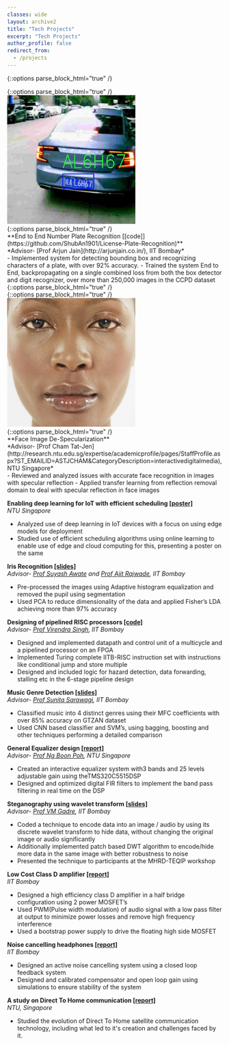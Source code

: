 ```yaml
---
classes: wide
layout: archive2
title: "Tech Projects"
excerpt: "Tech Projects"
author_profile: false
redirect_from:
  - /projects
---
```

{::options parse_block_html="true" /}
<div class="row">
{::options parse_block_html="true" /}
<div class="col-md-6">
<img src="/images/LPR_car1.jpg" width="300" height="300">
</div>
{::options parse_block_html="true" /}
<div class="col-md-7">
**End to End Number Plate Recognition [[code]](https://github.com/ShubAn1901/License-Plate-Recognition)** <br> *Advisor- [Prof Arjun Jain](http://arjunjain.co.in/), IIT Bombay* <br>
- Implemented system for detecting bounding box and recognizing characters of a plate, with over 92% accuracy.
- Trained the system End to End, backpropagating on a single combined loss from both the box detector and digit
recognizer, over more than 250,000 images in the CCPD dataset
</div>

</div>
{::options parse_block_html="true" /}
<div class="row">
{::options parse_block_html="true" /}
<div class="col-md-6">
<img src="images/Face_DeSpec.jpg" width="300" height="300">

</div>
{::options parse_block_html="true" /}
<div class="col-md-7">
**Face Image De-Specularization** <br> *Advisor- [Prof Cham Tat-Jen](http://research.ntu.edu.sg/expertise/academicprofile/pages/StaffProfile.aspx?ST_EMAILID=ASTJCHAM&CategoryDescription=interactivedigitalmedia), NTU Singapore* <br>
- Reviewed and analyzed issues with accurate face recognition in images with specular reflection
- Applied transfer learning from reflection removal domain to deal with specular reflection in face images

</div>

</div>


**Enabling deep learning for IoT with efficient scheduling [[poster]](https://shubhangb97.github.io/files/Deep_Learning_IoT.pdf)**<br> *NTU Singapore* <br>
- Analyzed use of deep learning in IoT devices with a focus on using edge models for deployment
- Studied use of efficient scheduling algorithms using online learning to enable use of edge and cloud computing for this, presenting a poster on the same



**Iris Recognition [[slides]](https://shubhangb97.github.io/files/Iris_Recognition.pdf)**<br> *Advisor- [Prof Suyash Awate](https://www.cse.iitb.ac.in/~suyash/) and [Prof Ajit Rajwade](https://www.cse.iitb.ac.in/~ajitvr/), IIT Bombay* <br>
- Pre-processed the images using Adaptive histogram equalization and removed the pupil using segmentation
- Used PCA to reduce dimensionality of the data and applied Fisher’s LDA achieving more than 97% accuracy

**Designing of pipelined RISC processors [[code]](https://github.com/shubhangb97/RISC-Processor-design)** <br> *Advisor- [Prof Virendra Singh](https://www.ee.iitb.ac.in/~viren/), IIT Bombay* <br>
- Designed and implemented datapath and control unit of a multicycle and a pipelined processor on an FPGA
- Implemented Turing complete IITB-RISC instruction set with instructions like conditional jump and store multiple
- Designed and included logic for hazard detection, data forwarding, stalling etc in the 6-stage pipeline design

**Music Genre Detection [[slides]](https://shubhangb97.github.io/files/Music_Genre_Report.pdf)** <br> *Advisor- [Prof Sunita Sarawagi](https://www.cse.iitb.ac.in/~sunita/), IIT Bombay* <br>
- Classified music into 4 distinct genres using their MFC coefficients with over 85% accuracy on GTZAN dataset
- Used CNN based classifier and SVM’s, using bagging, boosting and other techniques performing a detailed comparison

**General Equalizer design [[report]](https://shubhangb97.github.io/files/Graphic_Equalizer.pdf)** <br> *Advisor- [Prof Ng Boon Poh](http://research.ntu.edu.sg/expertise/academicprofile/pages/StaffProfile.aspx?ST_EMAILID=EBPNG), NTU Singapore* <br>
- Created an interactive equalizer system with3 bands and 25 levels adjustable gain using theTMS320C5515DSP
- Designed and optimized digital FIR filters to implement the band pass filtering in real time on the DSP

**Steganography using wavelet transform [[slides]](https://shubhangb97.github.io/files/Steganography.pdf)**<br> *Advisor- [Prof VM Gadre](https://www.ee.iitb.ac.in/wiki/faculty/vmgadre), IIT Bombay* <br>
- Coded a technique to encode data into an image / audio by using its discrete wavelet transform to hide data, without changing the original image or audio significantly
- Additionally implemented patch based DWT algorithm to encode/hide more data in the same image with better robustness to noise
- Presented the technique to participants at the MHRD-TEQIP workshop

**Low Cost Class D amplifier [[report]](https://shubhangb97.github.io/files/Low_cost_classD.pdf)**<br> *IIT Bombay* <br>
- Designed a high efficiency class D amplifier in a half bridge configuration using 2 power MOSFET’s
- Used PWM(Pulse width modulation) of audio signal with a low pass filter at output to minimize power losses and remove high frequency interference
- Used a bootstrap power supply to drive the floating high side MOSFET


**Noise cancelling headphones [[report]](https://shubhangb97.github.io/files/Noise_Cancelling.pdf)**<br> *IIT Bombay* <br>
- Designed an active noise cancelling system using a closed loop feedback system
- Designed and calibrated compensator and open loop gain using simulations to ensure stability of the system


**A study on Direct To Home communication [[report]](https://shubhangb97.github.io/files/DTH_report.pdf)**<br> *NTU, Singapore* <br>
- Studied the evolution of Direct To Home satellite communication technology, including what led to it's creation and challenges faced by it.
